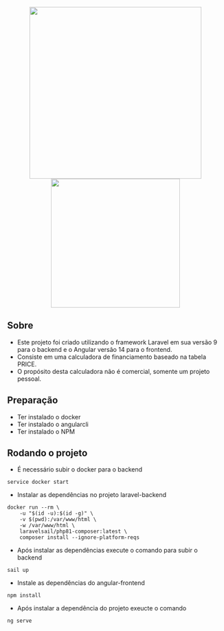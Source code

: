 <p align="center"><a href="https://laravel.com" target="_blank"><img src="https://raw.githubusercontent.com/laravel/art/master/logo-lockup/5%20SVG/2%20CMYK/1%20Full%20Color/laravel-logolockup-cmyk-red.svg" width="400"></a>
<a href="https://angularjs.org" target="_blank"><img src="https://angularjs.org/img/AngularJS-large.png" width="300"></a></p>

## Sobre

- Este projeto foi criado utilizando o framework Laravel em sua versão 9 para o backend e o Angular versão 14 para o frontend.
- Consiste em uma calculadora de financiamento baseado na tabela PRICE.
- O propósito desta calculadora não é comercial, somente um projeto pessoal.

## Preparação

- Ter instalado o docker
- Ter instalado o angularcli
- Ter instalado o NPM

## Rodando o projeto

- É necessário subir o docker para o backend
```
service docker start
```
- Instalar as dependências no projeto laravel-backend
```
docker run --rm \
    -u "$(id -u):$(id -g)" \
    -v $(pwd):/var/www/html \
    -w /var/www/html \
    laravelsail/php81-composer:latest \
    composer install --ignore-platform-reqs
```
- Após instalar as dependências execute o comando para subir o backend
```
sail up
```
- Instale as dependências do angular-frontend
```
npm install
```
- Após instalar a dependência do projeto exeucte o comando
```
ng serve
```
